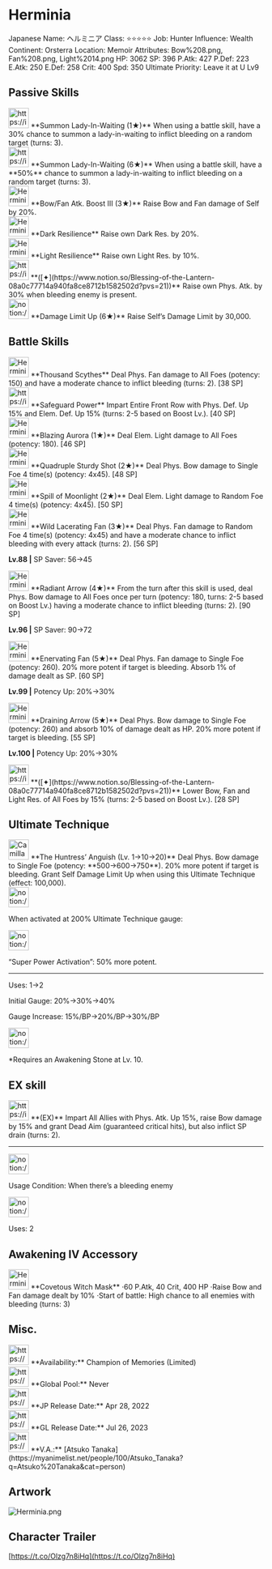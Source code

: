 # Herminia

Japanese Name: ヘルミニア
Class: ⭐️⭐️⭐️⭐️⭐️
Job: Hunter
Influence: Wealth
Continent: Orsterra
Location: Memoir
Attributes: Bow%208.png, Fan%208.png, Light%2014.png
HP: 3062
SP: 396
P.Atk: 427
P.Def: 223
E.Atk: 250
E.Def: 258
Crit: 400
Spd: 350
Ultimate Priority: Leave it at U Lv9

## Passive Skills

<aside>
<img src="https://img.game8.jp/6930243/aed386b9982e8aeb0a79fd5984f9d977.png/show" alt="https://img.game8.jp/6930243/aed386b9982e8aeb0a79fd5984f9d977.png/show" width="40px" /> **Summon Lady-In-Waiting (1★)**
When using a battle skill, have a 30% chance to summon a lady-in-waiting to inflict bleeding on a random target (turns: 3).

<aside>
<img src="https://img.game8.jp/6930243/aed386b9982e8aeb0a79fd5984f9d977.png/show" alt="https://img.game8.jp/6930243/aed386b9982e8aeb0a79fd5984f9d977.png/show" width="40px" /> **Summon Lady-In-Waiting (6★)**
When using a battle skill, have a **50%** chance to summon a lady-in-waiting to inflict bleeding on a random target (turns: 3).

</aside>

</aside>

<aside>
<img src="Herminia%20e264444c4f604236a29e03e95a61348a/BowFan_Atk_Boost_III.png" alt="Herminia%20e264444c4f604236a29e03e95a61348a/BowFan_Atk_Boost_III.png" width="40px" /> **Bow/Fan Atk. Boost III (3★)**
Raise Bow and Fan damage of Self by 20%.

</aside>

<aside>
<img src="Herminia%20e264444c4f604236a29e03e95a61348a/Dark_Resilience.png" alt="Herminia%20e264444c4f604236a29e03e95a61348a/Dark_Resilience.png" width="40px" /> **Dark Resilience**
Raise own Dark Res. by 20%.

</aside>

<aside>
<img src="Herminia%20e264444c4f604236a29e03e95a61348a/Light_Resilience.png" alt="Herminia%20e264444c4f604236a29e03e95a61348a/Light_Resilience.png" width="40px" /> **Light Resilience**
Raise own Light Res. by 10%.

</aside>

<aside>
<img src="https://img.game8.jp/6930264/24b55d7577091c0cb934eef83b75b2c5.png/show" alt="https://img.game8.jp/6930264/24b55d7577091c0cb934eef83b75b2c5.png/show" width="40px" /> **([✦](https://www.notion.so/Blessing-of-the-Lantern-08a0c77714a940fa8ce8712b1582502d?pvs=21))**
Raise own Phys. Atk. by 30% when bleeding enemy is present.

</aside>

<aside>
<img src="notion://custom_emoji/2482af5e-3bb7-4af8-a110-df4150e44521/17debbc6-5396-80a6-933a-007af3a7f551" alt="notion://custom_emoji/2482af5e-3bb7-4af8-a110-df4150e44521/17debbc6-5396-80a6-933a-007af3a7f551" width="40px" /> **Damage Limit Up (6★)**
Raise Self’s Damage Limit by 30,000.

</aside>

## Battle Skills

<aside>
<img src="Herminia%20e264444c4f604236a29e03e95a61348a/Fan.png" alt="Herminia%20e264444c4f604236a29e03e95a61348a/Fan.png" width="40px" /> **Thousand Scythes**
Deal Phys. Fan damage to All Foes (potency: 150) and have a moderate chance to inflict bleeding (turns: 2). [38 SP]

</aside>

<aside>
<img src="https://img.game8.jp/6909195/fb1af3b553f4112d4403e0f7452fd2a2.png/show" alt="https://img.game8.jp/6909195/fb1af3b553f4112d4403e0f7452fd2a2.png/show" width="40px" /> **Safeguard Power**
Impart Entire Front Row with Phys. Def. Up 15% and Elem. Def. Up 15% (turns: 2-5 based  on Boost Lv.). [40 SP]

</aside>

<aside>
<img src="Herminia%20e264444c4f604236a29e03e95a61348a/Light.png" alt="Herminia%20e264444c4f604236a29e03e95a61348a/Light.png" width="40px" /> **Blazing Aurora (1★)**
Deal Elem. Light damage to All Foes (potency: 180). [46 SP]

</aside>

<aside>
<img src="Herminia%20e264444c4f604236a29e03e95a61348a/Bow.png" alt="Herminia%20e264444c4f604236a29e03e95a61348a/Bow.png" width="40px" /> **Quadruple Sturdy Shot (2★)**
Deal Phys. Bow damage to Single Foe 4 time(s) (potency: 4x45). [48 SP]

</aside>

<aside>
<img src="Herminia%20e264444c4f604236a29e03e95a61348a/Light%201.png" alt="Herminia%20e264444c4f604236a29e03e95a61348a/Light%201.png" width="40px" /> **Spill of Moonlight (2★)**
Deal Elem. Light damage to Random Foe 4 time(s) (potency: 4x45). [50 SP]

</aside>

<aside>
<img src="Herminia%20e264444c4f604236a29e03e95a61348a/Fan%201.png" alt="Herminia%20e264444c4f604236a29e03e95a61348a/Fan%201.png" width="40px" /> **Wild Lacerating Fan (3★)**
Deal Phys. Fan damage to Random Foe 4 time(s) (potency: 4x45) and have a moderate chance to inflict bleeding with every attack (turns: 2). [56 SP]

**Lv.88 |** SP Saver: 56→45

</aside>

<aside>
<img src="Herminia%20e264444c4f604236a29e03e95a61348a/Bow%201.png" alt="Herminia%20e264444c4f604236a29e03e95a61348a/Bow%201.png" width="40px" /> **Radiant Arrow (4★)**
From the turn after this skill is used, deal Phys. Bow damage to All Foes once per turn (potency: 180, turns: 2-5 based on Boost Lv.) having a moderate chance to inflict bleeding (turns: 2). [90 SP]

**Lv.96 |** SP Saver: 90→72

</aside>

<aside>
<img src="Herminia%20e264444c4f604236a29e03e95a61348a/Fan%202.png" alt="Herminia%20e264444c4f604236a29e03e95a61348a/Fan%202.png" width="40px" /> **Enervating Fan (5★)**
Deal Phys. Fan damage to Single Foe (potency: 260). 20% more potent if target is bleeding. Absorb 1% of damage dealt as SP. [60 SP]

**Lv.99 |** Potency Up: 20%→30%

</aside>

<aside>
<img src="Herminia%20e264444c4f604236a29e03e95a61348a/Bow%202.png" alt="Herminia%20e264444c4f604236a29e03e95a61348a/Bow%202.png" width="40px" /> **Draining Arrow (5★)**
Deal Phys. Bow damage to Single Foe (potency: 260) and absorb 10% of damage dealt as HP. 20% more potent if target is bleeding. [55 SP]

**Lv.100 |** Potency Up: 20%→30%

</aside>

<aside>
<img src="https://img.game8.jp/6909196/ce50237128dbdac99dd75aad5895bba1.png/show" alt="https://img.game8.jp/6909196/ce50237128dbdac99dd75aad5895bba1.png/show" width="40px" /> **([✦](https://www.notion.so/Blessing-of-the-Lantern-08a0c77714a940fa8ce8712b1582502d?pvs=21))**
Lower Bow, Fan and Light Res. of All Foes by 15% (turns: 2-5 based on Boost Lv.). [28 SP]

</aside>

## Ultimate Technique

<aside>
<img src="Camilla%2002759ca04d984c6992d810c9c8a7ce26/Bow%204.png" alt="Camilla%2002759ca04d984c6992d810c9c8a7ce26/Bow%204.png" width="40px" /> **The Huntress’ Anguish (Lv. 1→10→20)**
Deal Phys. Bow damage to Single Foe (potency: **500→600→750**). 20% more potent if target is bleeding. Grant Self Damage Limit Up when using this Ultimate Technique (effect: 100,000).

<aside>
<img src="notion://custom_emoji/2482af5e-3bb7-4af8-a110-df4150e44521/137ebbc6-5396-80a2-a199-007a067e9993" alt="notion://custom_emoji/2482af5e-3bb7-4af8-a110-df4150e44521/137ebbc6-5396-80a2-a199-007a067e9993" width="40px" />

When activated at 200% Ultimate Technique gauge:

<aside>
<img src="notion://custom_emoji/2482af5e-3bb7-4af8-a110-df4150e44521/193ebbc6-5396-8035-8eea-007a52e85f9d" alt="notion://custom_emoji/2482af5e-3bb7-4af8-a110-df4150e44521/193ebbc6-5396-8035-8eea-007a52e85f9d" width="40px" />

“Super Power Activation”: 50% more potent.

</aside>

</aside>

---

Uses:
1→2

Initial Gauge:
20%→30%→40%

Gauge Increase:
15%/BP→20%/BP→30%/BP

<aside>
<img src="notion://custom_emoji/2482af5e-3bb7-4af8-a110-df4150e44521/182ebbc6-5396-80af-9978-007ac248795b" alt="notion://custom_emoji/2482af5e-3bb7-4af8-a110-df4150e44521/182ebbc6-5396-80af-9978-007ac248795b" width="40px" />

*Requires an Awakening Stone at Lv. 10.

</aside>

</aside>

## EX skill

<aside>
<img src="https://img.game8.jp/6909195/fb1af3b553f4112d4403e0f7452fd2a2.png/show" alt="https://img.game8.jp/6909195/fb1af3b553f4112d4403e0f7452fd2a2.png/show" width="40px" /> **(EX)**
Impart All Allies with Phys. Atk. Up 15%, raise Bow damage by 15% and grant Dead Aim (guaranteed critical hits), but also inflict SP drain (turns: 2).

---

<aside>
<img src="notion://custom_emoji/2482af5e-3bb7-4af8-a110-df4150e44521/137ebbc6-5396-802c-b9bc-007a54884b6f" alt="notion://custom_emoji/2482af5e-3bb7-4af8-a110-df4150e44521/137ebbc6-5396-802c-b9bc-007a54884b6f" width="40px" />

Usage Condition: When there’s a bleeding enemy

</aside>

<aside>
<img src="notion://custom_emoji/2482af5e-3bb7-4af8-a110-df4150e44521/137ebbc6-5396-80ba-9f36-007a936447ac" alt="notion://custom_emoji/2482af5e-3bb7-4af8-a110-df4150e44521/137ebbc6-5396-80ba-9f36-007a936447ac" width="40px" />

Uses: 2

</aside>

</aside>

## Awakening IV Accessory

<aside>
<img src="Herminia%20e264444c4f604236a29e03e95a61348a/Awakening_IV.png" alt="Herminia%20e264444c4f604236a29e03e95a61348a/Awakening_IV.png" width="40px" /> **Covetous Witch Mask**
·60 P.Atk, 40 Crit, 400 HP
·Raise Bow and Fan damage dealt by 10%
·Start of battle: High chance to all enemies with bleeding (turns: 3)

</aside>

## Misc.

<aside>
<img src="https://www.notion.so/icons/gift_gray.svg" alt="https://www.notion.so/icons/gift_gray.svg" width="40px" /> **Availability:** Champion of Memories (Limited)

</aside>

<aside>
<img src="https://www.notion.so/icons/globe_gray.svg" alt="https://www.notion.so/icons/globe_gray.svg" width="40px" /> **Global Pool:** Never

</aside>

<aside>
<img src="https://www.notion.so/icons/calendar_red.svg" alt="https://www.notion.so/icons/calendar_red.svg" width="40px" /> **JP Release Date:**
Apr 28, 2022

</aside>

<aside>
<img src="https://www.notion.so/icons/calendar_blue.svg" alt="https://www.notion.so/icons/calendar_blue.svg" width="40px" /> **GL Release Date:**
Jul 26, 2023

</aside>

<aside>
<img src="https://www.notion.so/icons/microphone_gray.svg" alt="https://www.notion.so/icons/microphone_gray.svg" width="40px" /> **V.A.:** [Atsuko Tanaka](https://myanimelist.net/people/100/Atsuko_Tanaka?q=Atsuko%20Tanaka&cat=person)

</aside>

## Artwork

![Herminia.png](Herminia%20e264444c4f604236a29e03e95a61348a/Herminia.png)

## Character Trailer

[https://t.co/Olzg7n8iHq](https://t.co/Olzg7n8iHq)
